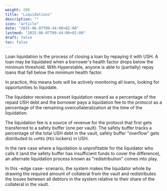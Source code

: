 ```yaml
---
weight: 200
title: "Liquidations"
description: ""
icon: "article"
date: "2025-06-07T09:44:00+02:00"
lastmod: "2025-06-07T09:44:00+02:00"
draft: false
toc: false
---
```


Loan liquidation is the process of closing a loan by repaying it with USH. A loan may be liquidated when a borrower's health factor drops below the minimum threshold. With Hyperstable, anyone is able to (partially) repay loans that fall below the minimum health factor. 

In practice, this means bots will be actively monitoring all loans, looking for opportunities to liquidate. 

The liquidator receives a preset liquidation reward as a percentage of the repaid USH debt and the borrower pays a liquidation fee to the protocol as a percentage of the remaining overcollateralization at the time of the liquidation.

The liquidation fee is a source of revenue for the protocol that first gets transferred to a safety buffer (one per vault). The safety buffer tracks a percentage of the total USH debt in the vault, safety buffer "overflow" gets distributed to `vePEG` (`PEG` lockers) in USH.

In the rare case where a liquidation is unprofitable for the liquidator who calls it (and the safety buffer has insufficient funds to cover the difference), an alternate liquidation process known as "redistribution" comes into play.

In this -edge case- scenario, the system makes the liquidator whole by drawing the required amount of collateral from the vault and redistributes the losses between all debtors in the system relative to their share of the collateral in the vault.
